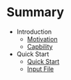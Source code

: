 Summary
=======

-   Introduction
    -   [Motivation](Introduction/Motivation.md)
    -   [Capbility](Introduction/Capbility.md)
-   Quick Start
    -   [Quick Start](Basic/Chapter01Section01.md)
    -   [Input File](Basic/Chapter01Section02.md)

